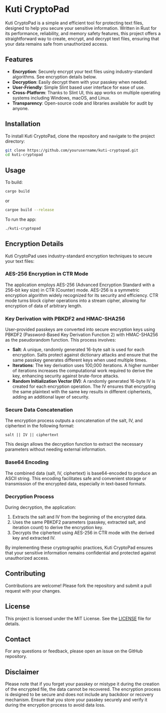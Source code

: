 # Kuti CryptoPad

Kuti CryptoPad is a simple and efficient tool for protecting text files, designed to help you secure your sensitive information. Written in Rust for its performance, reliability, and memory safety features, this project offers a straightforward way to create, encrypt, and decrypt text files, ensuring that your data remains safe from unauthorized access.

## Features

- **Encryption**: Securely encrypt your text files using industry-standard algorithms. See encryption details below.
- **Decryption**: Easily decrypt them with your passkey when needed.
- **User-Friendly**: Simple Slint based user interface for ease of use.
- **Cross-Platform**: Thanks to Slint UI, this app works on multiple operating systems including Windows, macOS, and Linux.
- **Transparency**: Open-source code and libraries available for audit by anyone.

## Installation

To install Kuti CryptoPad, clone the repository and navigate to the project directory:

```bash
git clone https://github.com/yourusername/kuti-cryptopad.git
cd kuti-cryptopad
```

## Usage

To build:

```bash
cargo build
```
or 
```bash
cargoe build --release
```


To run the app:

```bash
./kuti-cryptopad
```

## Encryption Details

Kuti CryptoPad uses industry-standard encryption techniques to secure your text files:

### AES-256 Encryption in CTR Mode

The application employs AES-256 (Advanced Encryption Standard with a 256-bit key size) in CTR (Counter) mode. AES-256 is a symmetric encryption algorithm widely recognized for its security and efficiency. CTR mode turns block cipher operations into a stream cipher, allowing for encryption of data of arbitrary length.

### Key Derivation with PBKDF2 and HMAC-SHA256

User-provided passkeys are converted into secure encryption keys using PBKDF2 (Password-Based Key Derivation Function 2) with HMAC-SHA256 as the pseudorandom function. This process involves:

- **Salt**: A unique, randomly generated 16-byte salt is used for each encryption. Salts protect against dictionary attacks and ensure that the same passkey generates different keys when used multiple times.
- **Iterations**: The key derivation uses 100,000 iterations. A higher number of iterations increases the computational work required to derive the key, enhancing security against brute-force attacks.
- **Random Initialization Vector (IV)**: A randomly generated 16-byte IV is created for each encryption operation. The IV ensures that encrypting the same plaintext with the same key results in different ciphertexts, adding an additional layer of security.

### Secure Data Concatenation

The encryption process outputs a concatenation of the salt, IV, and ciphertext in the following format:

```
salt || IV || ciphertext
```

This design allows the decryption function to extract the necessary parameters without needing external information.

### Base64 Encoding

The combined data (salt, IV, ciphertext) is base64-encoded to produce an ASCII string. This encoding facilitates safe and convenient storage or transmission of the encrypted data, especially in text-based formats.

### Decryption Process

During decryption, the application:

1. Extracts the salt and IV from the beginning of the encrypted data.
2. Uses the same PBKDF2 parameters (passkey, extracted salt, and iteration count) to derive the encryption key.
3. Decrypts the ciphertext using AES-256 in CTR mode with the derived key and extracted IV.

By implementing these cryptographic practices, Kuti CryptoPad ensures that your sensitive information remains confidential and protected against unauthorized access.

## Contributing

Contributions are welcome! Please fork the repository and submit a pull request with your changes.

## License

This project is licensed under the MIT License. See the [LICENSE](LICENSE) file for details.

## Contact

For any questions or feedback, please open an issue on the GitHub repository.

## Disclaimer

Please note that if you forget your passkey or mistype it during the creation of the encrypted file, the data cannot be recovered. The encryption process is designed to be secure and does not include any backdoor or recovery mechanism. Ensure that you store your passkey securely and verify it during the encryption process to avoid data loss.